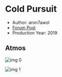 # Cold Pursuit

* Author: aron7awol
* [Forum Post](https://www.avsforum.com/threads/bass-eq-for-filtered-movies.2995212/post-58006932)
* Production Year: 2019

## Atmos

![img 0](https://i.imgur.com/vOOAPTu.jpg)

![img 1](https://i.imgur.com/3kFgbMR.jpg)

